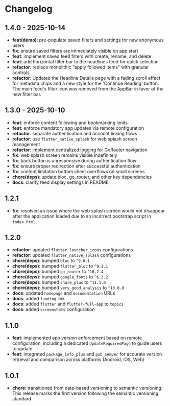 # Changelog

## 1.4.0 - 2025-10-14

- **feat(demo)**: pre-populate saved filters and settings for new anonymous users
- **fix**: ensure saved filters are immediately visible on app start
- **feat**: implement saved feed filters with create, rename, and delete
- **feat**: add horizontal filter bar to the headlines feed for quick selection
- **refactor**: replace monolithic "apply followed items" with granular controls
- **refactor**:  Updated the Headline Details page with a fading scroll effect for metadata chips and a new style for the 'Continue Reading' button. The main feed's filter icon was removed from the AppBar in favor of the new filter bar.

## 1.3.0 - 2025-10-10

- **feat**: enforce content following and bookmarking limits
- **feat**: enforce mandatory app updates via remote configuration
- **refactor**: separate authentication and account linking flows
- **refactor**: use `flutter_native_splash` for web splash screen management
- **refactor**: implement centralized logging for GoRouter navigation
- **fix**: web splash screen remains visible indefinitely
- **fix**: back button is unresponsive during authentication flow
- **fix**: ensure proper redirection after successful authentication
- **fix**: content limitation bottom sheet overflows on small screens
- **chore(deps)**: update bloc, go_router, and other key dependencies
- **docs**: clarify feed display settings in README
  
## 1.2.1

- **fix**: resolved an issue where the web splash screen would not disappear after the application loaded due to an incorrect bootstrap script in `index.html`.

## 1.2.0

- **refactor**: updated `flutter_launcher_icons` configurations
- **refactor**: updated `flutter_native_splash` configurations
- **chore(deps)**: bumped `bloc` to `^9.0.1`
- **chore(deps)**: bumped `flutter_bloc` to `^9.1.1`
- **chore(deps)**: bumped `go_router` to `^16.2.4`
- **chore(deps)**: bumped `google_fonts` to `^6.3.2`
- **chore(deps)**: bumped `share_plus` to `^11.1.0`
- **chore(deps)**: bumped `very_good_analysis` to `^10.0.0`
- **docs**: updated `homepage` and `documentation` URLs
- **docs**: added `funding` link
- **docs**: added `flutter` and `flutter-full-app` to `topics`
- **docs**: added `screenshots` configuration

## 1.1.0

- **feat**: implemented app version enforcement based on remote configuration, including a dedicated `UpdateRequiredPage` to guide users to update
- **feat**: integrated `package_info_plus` and `pub_semver` for accurate version retrieval and comparison across platforms (Android, iOS, Web)

## 1.0.1

- **chore**: transitioned from date-based versioning to semantic versioning. This release marks the first version following the semantic versioning standard
